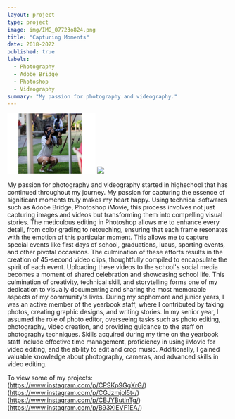 ```yaml
---
layout: project
type: project
image: img/IMG_07723o824.png
title: "Capturing Moments"
date: 2018-2022
published: true
labels:
  - Photography
  - Adobe Bridge
  - Photoshop
  - Videography
summary: "My passion for photography and videography."
---
```


<div class="text-center p-4">
  <img width="200px" src="../img/IMG_0772.PNG" class="img-thumbnail" >
  <img width="200px" src="../img/IMG_3527.PNG" class="img-thumbnail" >
 
  
</div>


My passion for photography and videography started in highschool that has continued throughout my journey. My passion for capturing the essence of significant moments truly makes my heart happy. Using technical softwares such as Adobe Bridge, Photoshop iMovie, this process involves not just capturing images and videos but transforming them into compelling visual stories. The meticulous editing in Photoshop allows me to enhance every detail, from color grading to retouching, ensuring that each frame resonates with the emotion of this particular moment. This allows me to capture special events like first days of school, graduations, luaus, sporting events, and other pivotal occasions. The culmination of these efforts results in the creation of 45-second video clips, thoughtfully compiled to encapsulate the spirit of each event. Uploading these videos to the school's social media becomes a moment of shared celebration and showcasing school life. This culmination of creativity, technical skill, and storytelling forms one of my dedication to visually documenting and sharing the most memorable aspects of my community's lives.
  During my sophomore and junior years, I was an active member of the yearbook staff, where I contributed by taking photos, creating graphic designs, and writing stories. In my senior year, I assumed the role of photo editor, overseeing tasks such as photo editing, photography, video creation, and providing guidance to the staff on photography techniques.
  Skills acquired during my time on the yearbook staff include effective time management, proficiency in using iMovie for video editing, and the ability to edit and crop music. Additionally, I gained valuable knowledge about photography, cameras, and advanced skills in video editing.







To view some of my projects: 
(https://www.instagram.com/p/CPSKp9GgXrG/)
(https://www.instagram.com/p/CGJzmjol5t-/)
(https://www.instagram.com/p/CBJYButlnTg/)
(https://www.instagram.com/p/B93XlEVF1EA/)


